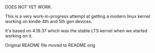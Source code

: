 
DOES NOT YET WORK.

This is a very work-in-progress attempt at getting a modern linux kernel working on kindle 4th and 5th gen devices.

It's based on 4.19.37 which was the stable LTS kernel when we started working on it.

Original README file moved to README.orig

